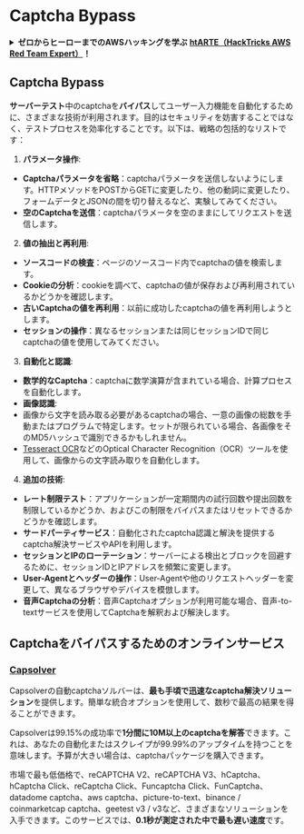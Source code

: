 # Captcha Bypass

<details>

<summary><strong>ゼロからヒーローまでのAWSハッキングを学ぶ</strong> <a href="https://training.hacktricks.xyz/courses/arte"><strong>htARTE（HackTricks AWS Red Team Expert）</strong></a><strong>！</strong></summary>

HackTricksをサポートする他の方法：

* **HackTricksで企業を宣伝したい**または**HackTricksをPDFでダウンロードしたい**場合は、[**SUBSCRIPTION PLANS**](https://github.com/sponsors/carlospolop)をチェックしてください！
* [**公式PEASS＆HackTricksグッズ**](https://peass.creator-spring.com)を入手する
* [**The PEASS Family**](https://opensea.io/collection/the-peass-family)を発見し、独占的な[**NFTs**](https://opensea.io/collection/the-peass-family)のコレクション
* **💬 [Discordグループ](https://discord.gg/hRep4RUj7f)**に参加するか、[**telegramグループ**](https://t.me/peass)に参加するか、**Twitter**で私をフォローする 🐦 [**@carlospolopm**](https://twitter.com/carlospolopm)**。**
* **ハッキングトリックを共有するために、**[**HackTricks**](https://github.com/carlospolop/hacktricks)と[**HackTricks Cloud**](https://github.com/carlospolop/hacktricks-cloud)のGitHubリポジトリにPRを提出する。

</details>

## Captcha Bypass

**サーバーテスト**中のcaptchaを**バイパス**してユーザー入力機能を自動化するために、さまざまな技術が利用されます。目的はセキュリティを妨害することではなく、テストプロセスを効率化することです。以下は、戦略の包括的なリストです：

1. **パラメータ操作**:
* **Captchaパラメータを省略**：captchaパラメータを送信しないようにします。HTTPメソッドをPOSTからGETに変更したり、他の動詞に変更したり、フォームデータとJSONの間を切り替えるなど、実験してみてください。
* **空のCaptchaを送信**：captchaパラメータを空のままにしてリクエストを送信します。

2. **値の抽出と再利用**:
* **ソースコードの検査**：ページのソースコード内でcaptchaの値を検索します。
* **Cookieの分析**：cookieを調べて、captchaの値が保存および再利用されているかどうかを確認します。
* **古いCaptchaの値を再利用**：以前に成功したcaptchaの値を再利用しようとします。
* **セッションの操作**：異なるセッションまたは同じセッションIDで同じcaptchaの値を使用してみてください。

3. **自動化と認識**:
* **数学的なCaptcha**：captchaに数学演算が含まれている場合、計算プロセスを自動化します。
* **画像認識**:
* 画像から文字を読み取る必要があるcaptchaの場合、一意の画像の総数を手動またはプログラムで特定します。セットが限られている場合、各画像をそのMD5ハッシュで識別できるかもしれません。
* [Tesseract OCR](https://github.com/tesseract-ocr/tesseract)などのOptical Character Recognition（OCR）ツールを使用して、画像からの文字読み取りを自動化します。

4. **追加の技術**:
* **レート制限テスト**：アプリケーションが一定期間内の試行回数や提出回数を制限しているかどうか、およびこの制限をバイパスまたはリセットできるかどうかを確認します。
* **サードパーティサービス**：自動化されたcaptcha認識と解決を提供するcaptcha解決サービスやAPIを利用します。
* **セッションとIPのローテーション**：サーバーによる検出とブロックを回避するために、セッションIDとIPアドレスを頻繁に変更します。
* **User-Agentとヘッダーの操作**：User-Agentや他のリクエストヘッダーを変更して、異なるブラウザやデバイスを模倣します。
* **音声Captchaの分析**：音声Captchaオプションが利用可能な場合、音声-to-textサービスを使用してCaptchaを解釈および解決します。


## Captchaをバイパスするためのオンラインサービス

### [Capsolver](https://www.capsolver.com/)

Capsolverの自動captchaソルバーは、**最も手頃で迅速なcaptcha解決ソリューション**を提供します。簡単な統合オプションを使用して、数秒で最高の結果を得ることができます。

Capsolverは99.15%の成功率で**1分間に10M以上のcaptchaを解答**できます。これは、あなたの自動化またはスクレイプが99.99%のアップタイムを持つことを意味します。予算が大きい場合は、captchaパッケージを購入できます。

市場で最も低価格で、reCAPTCHA V2、reCAPTCHA V3、hCaptcha、hCaptcha Click、reCaptcha Click、Funcaptcha Click、FunCaptcha、datadome captcha、aws captcha、picture-to-text、binance / coinmarketcap captcha、geetest v3 / v3など、さまざまなソリューションを入手できます。このサービスでは、**0.1秒が測定された中で最も遅い速度**です。
